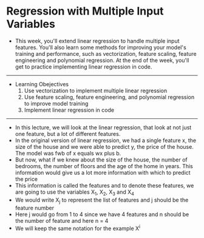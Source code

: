 # Regression with Multiple Input Variables

- This week, you'll extend linear regression to handle multiple input features. You'll also learn some methods for improving your model's training and performance, such as vectorization, feature scaling, feature engineering and polynomial regression. At the end of the week, you'll get to practice implementing linear regression in code.
---
- Learning Obejectives
  1. Use vectorization to implement multiple linear regression
  2. Use feature scaling, feature engineering, and polynomial regression to improve model training
  3. Implement linear regression in code
 
---

- In this lecture, we will look at the linear regression, that look at not just one feature, but a lot of different features.
- In the original version of linear regression, we had a single feature x, the size of the house and we were able to predict y, the price of the house. The model was fwb of x equals wx plus b.
- But now, what if we knew about the size of the house, the number of bedrooms, the number of floors and the age of the home in years. This information would give us a lot more information with which to predict the price
- This information is called the features and to denote these features, we are going to use the variables X<sub>1</sub>, X<sub>2</sub>, X<sub>3</sub> and X<sub>4</sub>
- We would write X<sub>j</sub> to represent the list of features and j should be the feature number
- Here j would go from 1 to 4 since we have 4 features and n should be the number of feature and here n = 4
- We will keep the same notation for the example X<sup>i</sup>
